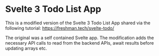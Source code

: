 # Svelte 3 Todo List App 

This is a modified version of the Svelte 3 Todo List App shared via the following tutorial: https://freshman.tech/svelte-todo/

The original was a self contained Svelte app. The modification adds the necessary API calls to read from the backend APIs, await results before updating arrays etc.